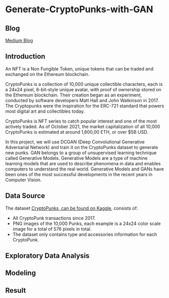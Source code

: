 # Generate-CryptoPunks-with-GAN

## Blog

[Medium Blog](https://baotramduong.medium.com/generate-nft-cryptopunks-with-deep-convolutional-generative-adversarial-network-dcgan-db35f0a1adb4)

## Introduction

An NFT is a Non Fungible Token, unique tokens that can be traded and exchanged on the Ethereum blockchain.

CryptoPunks is a collection of 10,000 unique collectible characters, each is a 24x24 pixel, 8-bit-style unique avatar, with proof of ownership stored on the Ethereum blockchain. Their creation began as an experiment, conducted by software developers Matt Hall and John Watkinson in 2017. The Cryptopunks were the inspiration for the ERC-721 standard that powers most digital art and collectibles today.

CryptoPunks is NFT series to catch popular interest and one of the most actively traded. As of October 2021, the market capitalization of all 10,000 CryptoPunks is estimated at around 1,600,00 ETH, or over $5B USD.

In this project, we will use DCGAN (Deep Convolutional Generative Adversarial Network) and train it on the CryptoPunks dataset to generate new punks. GAN belongs to a group of unsupervised learning technique called Generative Models. Generative Models are a type of machine learning models that are used to describe phenomena in data and enables computers to understand the real world. Generative Models and GANs have been ones of the most successful developments in the recent years in Computer Vision.

## Data Source

The dataset [CryptoPunks, can be found on Kaggle](https://www.kaggle.com/tunguz/cryptopunks), consists of:

* All CryptoPunk transactions since 2017.
* PNG images of the 10,000 Punks, each example is a 24x24 color scale image for a total of 576 pixels in total.
* The dataset only contains type and accessories information for each CryptoPunk.

## Exploratory Data Analysis

## Modeling

## Result
